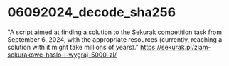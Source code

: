 # 06092024_decode_sha256
"A script aimed at finding a solution to the Sekurak competition task from September 6, 2024, with the appropriate resources (currently, reaching a solution with it might take millions of years)."
https://sekurak.pl/zlam-sekurakowe-haslo-i-wygraj-5000-zl/

